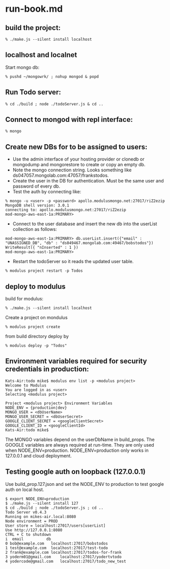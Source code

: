 
# run-book.md

## build the project:
```
% ./make.js --silent install localhost
```	

## localhost and localnet 
Start mongo db:
```
% pushd ~/mongowrk/ ; nohup mongod & popd
```

## Run Todo server:
```
% cd ./build ; node ./todoServer.js & cd ..
```

## Connect to mongod with repl interface:
```
% mongo
```

## Create new DBs for to be assigned to users:
- Use the admin interface of your hosting provider or clonedb or mongodump and mongorestore to create or copy an empty db.
- Note the mongo connection string. Looks something like ds047057.mongolab.com:47057/frankstodos.
- Create the user in the DB for authentication. Must be the same user and password of every db.
- Test the auth by connecting like:
```
% mongo -u <user> -p <password> apollo.modulusmongo.net:27017/riZ2ezip
MongoDB shell version: 3.0.1
connecting to: apollo.modulusmongo.net:27017/riZ2ezip
mod-mongo-aws-east-1a:PRIMARY> 
```
- Connect to the user database and insert the new db into the userList collection as follows:
```
mod-mongo-aws-east-1a:PRIMARY> db.userList.insert({"email" : "UNASSIGNED_DB", "db" : "ds049467.mongolab.com:49467/bobstodos"})
WriteResult({ "nInserted" : 1 })
mod-mongo-aws-east-1a:PRIMARY>
```
- Restart the todoServer so it reads the updated user table.
```
% modulus project restart -p Todos
```

## deploy to modulus

build for modulus:
```
% ./make.js --silent install localhost
```	

Create a project on mondulus
```
% modulus project create
```

from build directory deploy by
```
% modulus deploy -p "Todos"
```

## Environment variables required for security credentials in production:
```
Kats-Air:todo mike$ modulus env list -p <modulus project>
Welcome to Modulus
You are logged in as <user>
Selecting <modulus project>

Project <modulus project> Environment Variables
NODE_ENV = {production|dev}
MONGO_USER = <dbUserName>
MONGO_USER_SECRET = <dbUserSecret>
GOOGLE_CLIENT_SECRET = <googleClientSecret>
GOOGLE_CLIENT_ID = <googleClientId>
Kats-Air:todo mike$
```
The MONGO variables depend on the userDbName in build_props.
The GOOGLE variables are always required at run-time. They are only used when NODE_ENV=production.
NODE_ENV=production only works in 127.0.0.1 and cloud deployment.

## Testing google auth on loopback (127.0.0.1)

Use build_prop.127.json and set the NODE_ENV to production to test google auth on local host.

```
$ export NODE_ENV=production
$ ./make.js --silent install 127
$ cd ./build ; node ./todoServer.js ; cd ..
Todo Server v0.4.3
Running on mikes-air.local:8080
Node environment = PROD
User store = localhost:27017/users[userList]
Use http://127.0.0.1:8080
CTRL + C to shutdown
i  email     	  db
0 bob@example.com	localhost:27017/bobstodos
1 test@example.com	localhost:27017/test-todo
2 frank@example.com	localhost:27017/todos-for-frank
3 yoderm01@gmail.com	localhost:27017/yodertvtodo
4 yodercode@gmail.com	localhost:27017/todo_new_test
```

